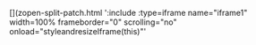 <!-- Generated by /cicd/docupdate.sh -->
[](zopen-split-patch.html ':include :type=iframe name="iframe1" width=100% frameborder="0" scrolling="no" onload="styleandresizeIframe(this)"'
